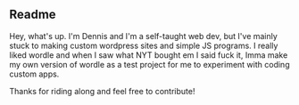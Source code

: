 ## Readme

Hey, what's up. I'm Dennis and I'm a self-taught web dev, but I've mainly stuck to making custom wordpress sites and simple JS programs. I really liked wordle and when I saw what NYT bought em I said fuck it, Imma make my own version of wordle as a test project for me to experiment with coding custom apps. 

Thanks for riding along and feel free to contribute! 
